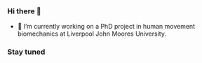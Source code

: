 ### Hi there 👋

- 🔭 I’m currently working on a PhD project in human movement biomechanics at Liverpool John Moores University.

### Stay tuned

